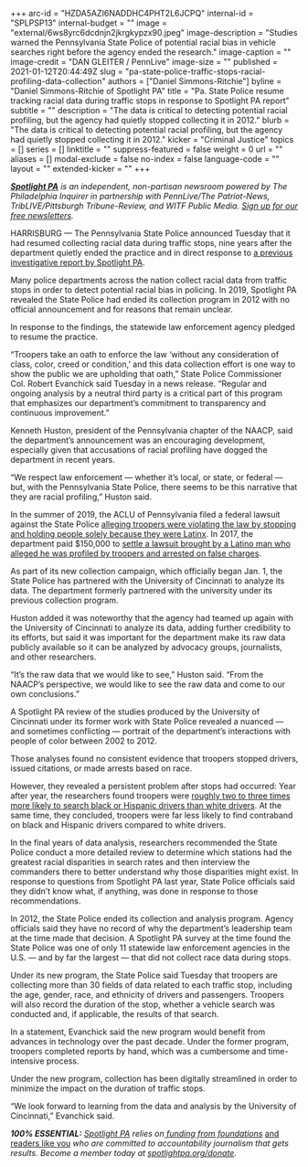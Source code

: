 +++
arc-id = "HZDA5AZI6NADDHC4PHT2L6JCPQ"
internal-id = "SPLPSP13"
internal-budget = ""
image = "external/6ws8yrc6dcdnjn2jkrgkypzx90.jpeg"
image-description = "Studies warned the Pennsylvania State Police of potential racial bias in vehicle searches right before the agency ended the research."
image-caption = ""
image-credit = "DAN GLEITER / PennLive"
image-size = ""
published = 2021-01-12T20:44:49Z
slug = "pa-state-police-traffic-stops-racial-profiling-data-collection"
authors = ["Daniel Simmons-Ritchie"]
byline = "Daniel Simmons-Ritchie of Spotlight PA"
title = "Pa. State Police resume tracking racial data during traffic stops in response to Spotlight PA report"
subtitle = ""
description = "The data is critical to detecting potential racial profiling, but the agency had quietly stopped collecting it in 2012."
blurb = "The data is critical to detecting potential racial profiling, but the agency had quietly stopped collecting it in 2012."
kicker = "Criminal Justice"
topics = []
series = []
linktitle = ""
suppress-featured = false
weight = 0
url = ""
aliases = []
modal-exclude = false
no-index = false
language-code = ""
layout = ""
extended-kicker = ""
+++

<a href="https://www.spotlightpa.org/"><i><b>Spotlight PA</b></i></a><i> is an independent, non-partisan newsroom powered by The Philadelphia Inquirer in partnership with PennLive/The Patriot-News, TribLIVE/Pittsburgh Tribune-Review, and WITF Public Media. </i><a href="https://www.spotlightpa.org/newsletters"><i>Sign up for our free newsletters</i></a><i>.</i>

HARRISBURG — The Pennsylvania State Police announced Tuesday that it had resumed collecting racial data during traffic stops, nine years after the department quietly ended the practice and in direct response to <a href="https://www.spotlightpa.org/news/2019/09/pa-state-police-stopped-tracking-driver-race/" target="_blank">a previous investigative report by Spotlight PA</a>.

Many police departments across the nation collect racial data from traffic stops in order to detect potential racial bias in policing. In 2019, Spotlight PA revealed the State Police had ended its collection program in 2012 with no official announcement and for reasons that remain unclear.

In response to the findings, the statewide law enforcement agency pledged to resume the practice.

“Troopers take an oath to enforce the law ‘without any consideration of class, color, creed or condition,’ and this data collection effort is one way to show the public we are upholding that oath,” State Police Commissioner Col. Robert Evanchick said Tuesday in a news release. “Regular and ongoing analysis by a neutral third party is a critical part of this program that emphasizes our department’s commitment to transparency and continuous improvement.”

<script src="https://www.spotlightpa.org/embed.js" async></script><div data-spl-embed-version="1" data-spl-src="https://www.spotlightpa.org/embeds/donate/?teaser_text=Spotlight%20PA%20provides%20essential%20accountability%20journalism%20that%20drives%20positive%20change%20thanks%20to%20the%20support%20of%20its%20members.&cta_text=DONATE%20NOW&eyebrow_text=become%20a%20member"></div>

Kenneth Huston, president of the Pennsylvania chapter of the NAACP, said the department’s announcement was an encouraging development, especially given that accusations of racial profiling have dogged the department in recent years.

“We respect law enforcement — whether it’s local, or state, or federal — but, with the Pennsylvania State Police, there seems to be this narrative that they are racial profiling,” Huston said.

In the summer of 2019, the ACLU of Pennsylvania filed a federal lawsuit against the State Police <a href="https://www.inquirer.com/news/pennsylvania-troopers-aclu-lawsuit-latinos-immigration-ice-no-sanctuary-20190627.html" target=_blank>alleging troopers were violating the law by stopping and holding people solely because they were Latinx</a>. In 2017, the department paid $150,000 to <a href="https://www.spotlightpa.org/news/2020/01/pennsylvania-state-police-racial-bias-traffic-stops-vehicle-searches/" target=_blank>settle a lawsuit brought by a Latino man who alleged he was profiled by troopers and arrested on false charges</a>.

As part of its new collection campaign, which officially began Jan. 1, the State Police has partnered with the University of Cincinnati to analyze its data. The department formerly partnered with the university under its previous collection program.

Huston added it was noteworthy that the agency had teamed up again with the University of Cincinnati to analyze its data, adding further credibility to its efforts, but said it was important for the department make its raw data publicly available so it can be analyzed by advocacy groups, journalists, and other researchers.

“It’s the raw data that we would like to see,” Huston said. “From the NAACP’s perspective, we would like to see the raw data and come to our own conclusions.”

A Spotlight PA review of the studies produced by the University of Cincinnati under its former work with State Police revealed a nuanced — and sometimes conflicting — portrait of the department’s interactions with people of color between 2002 to 2012.

Those analyses found no consistent evidence that troopers stopped drivers, issued citations, or made arrests based on race.

However, they revealed a persistent problem after stops had occurred: Year after year, the researchers found troopers were <a href="https://www.spotlightpa.org/news/2020/01/pennsylvania-state-police-racial-bias-traffic-stops-vehicle-searches/" target=_blank>roughly two to three times more likely to search black or Hispanic drivers than white drivers</a>. At the same time, they concluded, troopers were far less likely to find contraband on black and Hispanic drivers compared to white drivers.

<script src="https://www.spotlightpa.org/embed.js" async></script><div data-spl-embed-version="1" data-spl-src="https://www.spotlightpa.org/embeds/newsletter/"></div>

In the final years of data analysis, researchers recommended the State Police conduct a more detailed review to determine which stations had the greatest racial disparities in search rates and then interview the commanders there to better understand why those disparities might exist. In response to questions from Spotlight PA last year, State Police officials said they didn’t know what, if anything, was done in response to those recommendations.

In 2012, the State Police ended its collection and analysis program. Agency officials said they have no record of why the department’s leadership team at the time made that decision. A Spotlight PA survey at the time found the State Police was one of only 11 statewide law enforcement agencies in the U.S. — and by far the largest — that did not collect race data during stops.

Under its new program, the State Police said Tuesday that troopers are collecting more than 30 fields of data related to each traffic stop, including the age, gender, race, and ethnicity of drivers and passengers. Troopers will also record the duration of the stop, whether a vehicle search was conducted and, if applicable, the results of that search.

In a statement, Evanchick said the new program would benefit from advances in technology over the past decade. Under the former program, troopers completed reports by hand, which was a cumbersome and time-intensive process.

Under the new program, collection has been digitally streamlined in order to minimize the impact on the duration of traffic stops.

“We look forward to learning from the data and analysis by the University of Cincinnati,” Evanchick said.

<i><b>100% ESSENTIAL:</b></i><i> </i><a href="https://www.spotlightpa.org/"><i>Spotlight PA</i></a><i> relies on</i><a href="https://www.spotlightpa.org/support"><i> funding from foundations</i></a><i> </i><a href="https://www.spotlightpa.org/support">and readers like you</a><i> who are committed to accountability journalism that gets results. Become a member today at </i><a href="http://checkout.fundjournalism.org/memberform?org_id=spotlightpa&campaign=701f4000000TVuIAAW"><i>spotlightpa.org/donate</i></a><i>.</i>

